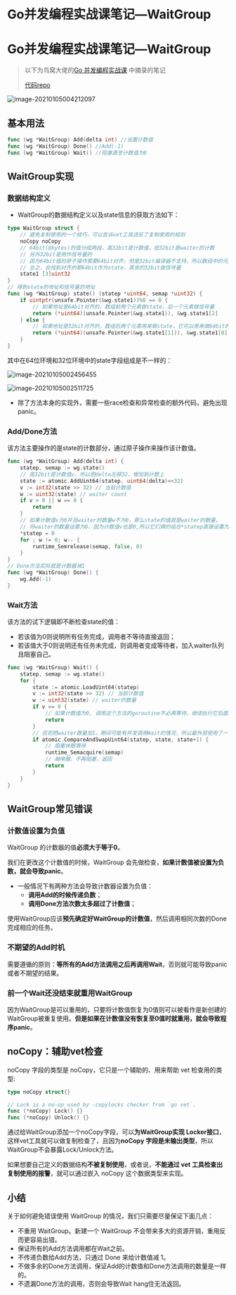 # Go并发编程实战课笔记—WaitGroup


# Go并发编程实战课笔记—WaitGroup

> 以下为鸟窝大佬的[Go 并发编程实战课](https://time.geekbang.org/column/intro/100061801) 中摘录的笔记
>
> [代码repo](https://github.com/catwithtudou/golang_concurrent_examples/tree/master/waitGroup)

![image-20210105004212097](https://img.zhengyua.cn/img/20210105004212.png)

## 基本用法

```go
func (wg *WaitGroup) Add(delta int) //设置计数值
func (wg *WaitGroup) Done() //Add(-1)
func (wg *WaitGroup) Wait() //阻塞直至计数值为0
```

## WaitGroup实现

### 数据结构定义

- WaitGroup的数据结构定义以及state信息的获取方法如下：

```go
type WaitGroup struct {
	// 避免复制使用的一个技巧，可以告诉vet工具违反了复制使用的规则
	noCopy noCopy
	// 64bit(8bytes)的值分成两段，高32bit是计数值，低32bit是waiter的计数
	// 另外32bit是用作信号量的
	// 因为64bit值的原子操作需要64bit对齐，但是32bit编译器不支持，所以数组中的元素在不同的
	// 总之，会找到对齐的那64bit作为state，其余的32bit做信号量
	state1 [3]uint32
}
// 得到state的地址和信号量的地址
func (wg *WaitGroup) state() (statep *uint64, semap *uint32) {
	if uintptr(unsafe.Pointer(&wg.state1))%8 == 0 {
		// 如果地址是64bit对齐的，数组前两个元素做state，后一个元素做信号量
		return (*uint64)(unsafe.Pointer(&wg.state1)), &wg.state1[2]
	} else {
		// 如果地址是32bit对齐的，数组后两个元素用来做state，它可以用来做64bit的原子操作
		return (*uint64)(unsafe.Pointer(&wg.state1[1])), &wg.state1[0]
	}
}
```

其中在64位环境和32位环境中的state字段组成是不一样的：

![image-20210105002456455](https://img.zhengyua.cn/img/20210105002503.png)

![image-20210105002511725](https://img.zhengyua.cn/img/20210105002511.png)

- 除了方法本身的实现外，需要一些race检查和异常检查的额外代码，避免出现panic。

### Add/Done方法

该方法主要操作的是state的计数部分，通过原子操作来操作该计数值。

```go
func (wg *WaitGroup) Add(delta int) {
	statep, semap := wg.state()
	// 高32bit是计数值v，所以把delta左移32，增加到计数上
	state := atomic.AddUint64(statep, uint64(delta)<<32)
	v := int32(state >> 32) // 当前计数值
	w := uint32(state) // waiter count
	if v > 0 || w == 0 {
		return
	}
	// 如果计数值v为0并且waiter的数量w不为0，那么state的值就是waiter的数量。
	// 将waiter的数量设置为0，因为计数值v也是0,所以它们俩的组合*statep直接设置为0即可。
	*statep = 0
	for ; w != 0; w-- {
		runtime_Semrelease(semap, false, 0)
	}
}
// Done方法实际就是计数器减1
func (wg *WaitGroup) Done() {
	wg.Add(-1)
}
```

### Wait方法

该方法的试下逻辑即不断检查state的值：

- 若该值为0则说明所有任务完成，调用者不等待直接返回；
- 若该值大于0则说明还有任务未完成，则调用者变成等待者，加入waiter队列且阻塞自己。

```go
func (wg *WaitGroup) Wait() {
	statep, semap := wg.state()
	for {
		state := atomic.LoadUint64(statep)
		v := int32(state >> 32) // 当前计数值
		w := uint32(state) // waiter的数量
		if v == 0 {
			// 如果计数值为0, 调用这个方法的goroutine不必再等待，继续执行它后面的逻辑即可
			return
		}
		// 否则把waiter数量加1。期间可能有并发调用Wait的情况，所以最外层使用了一个for循环
		if atomic.CompareAndSwapUint64(statep, state, state+1) {
			// 阻塞休眠等待
			runtime_Semacquire(semap)
			// 被唤醒，不再阻塞，返回
			return
		}
	}
}
```

## WaitGroup常见错误

### 计数值设置为负值

WaitGroup 的计数器的值**必须大于等于0**。

我们在更改这个计数值的时候，WaitGroup 会先做检查，**如果计数值被设置为负数，就会导致panic**。

- 一般情况下有两种方法会导致计数器设置为负值：
    - **调用Add的时候传递负数**；
    - **调用Done方法次数太多超过了计数值**；

使用WaitGroup应该**预先确定好WaitGroup的计数值**，然后调用相同次数的Done完成相应的任务。

### 不期望的Add时机

需要遵循的原则：**等所有的Add方法调用之后再调用Wait**，否则就可能导致panic或者不期望的结果。

### 前一个Wait还没结束就重用WaitGroup

因为WaitGroup是可以重用的，只要将计数值恢复为0值则可以被看作是新创建的WaitGroup被重复使用。**但是如果在计数值没有恢复至0值时就重用，就会导致程序panic**。

## noCopy：辅助vet检查

noCopy 字段的类型是 noCopy，它只是一个辅助的、用来帮助 vet 检查用的类型:

```go
type noCopy struct{}

// Lock is a no-op used by -copylocks checker from `go vet`.
func (*noCopy) Lock() {}
func (*noCopy) Unlock() {}
```

通过给WaitGroup添加一个noCopy字段，可以**为WaitGroup实现 Locker接口**，这样vet工具就可以做复制检查了，且因为**noCopy 字段是未输出类型**，所以WaitGroup不会暴露Lock/Unlock方法。

如果想要自己定义的数据结构**不被复制使用**，或者说，**不能通过 vet 工具检查出复制使用的报警**，就可以通过嵌入 noCopy 这个数据类型来实现。

## 小结

关于如何避免错误使用 WaitGroup 的情况，我们只需要尽量保证下面几点：

- 不重用 WaitGroup。新建一个 WaitGroup 不会带来多大的资源开销，重用反而更容易出错。
- 保证所有的Add方法调用都在Wait之前。
- 不传递负数给Add方法，只通过 Done 来给计数值减 1。
- 不做多余的Done方法调用，保证Add的计数值和Done方法调用的数量是一样的。
- 不遗漏Done方法的调用，否则会导致Wait hang住无法返回。
